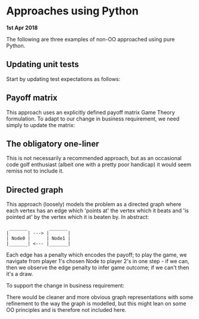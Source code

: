 
# Approaches using Python

**1st Apr 2018**

The following are three examples of non-OO approached using pure Python.

## Updating unit tests

Start by updating test expectations as follows:


## Payoff matrix

This approach uses an explicitly defined payoff matrix Game Theory formulation.
To adapt to our change in business requirement, we need simply to update the matrix:


## The obligatory one-liner

This is not necessarily a recommended approach, but as an occasional code golf
enthusiast (albeit one with a pretty poor handicap) it would seem remiss not to
include it.


## Directed graph

This approach (loosely) models the problem as a directed graph where each vertex
has an edge which 'points at' the vertex which it beats and 'is pointed at' by
the vertex which it is beaten by.  In abstract:

```
 _______        _______
|       | ---> |       |
| Node0 |      | Node1 |
|_______| <--- |_______|

```

Each edge has a penalty which encodes the payoff; to play the game, we navigate
from player 1's chosen Node to player 2's in one step - if we can, then we 
observe the edge penalty to infer game outcome; if we can't then it's a draw.

To support the change in business requirement:



There would be cleaner and more obvious graph representations with some
refinement to the way the graph is modelled, but this might lean on some OO
principles and is therefore not included here.
